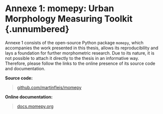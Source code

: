 # Annexe 1: momepy: Urban Morphology Measuring Toolkit {.unnumbered}

Annexe 1 consists of the open-source Python package `momepy`, which accompanies the work presented in this thesis, allows its reproducibility and lays a foundation for further morphometric research. Due to its nature, it is not possible to attach it directly to the thesis in an informative way. Therefore, please follow the links to the online presence of its source code and documentation.

**Source code:** 

> [github.com/martinfleis/momepy](https://github.com/martinfleis/momepy)

**Online documentation:** 

> [docs.momepy.org](https://docs.momepy.org)

